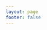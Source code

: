```yaml
---
layout: page
footer: false
---
```


<script setup>
  import Demo from '@/components/demo.vue';
</script>

<Demo />
